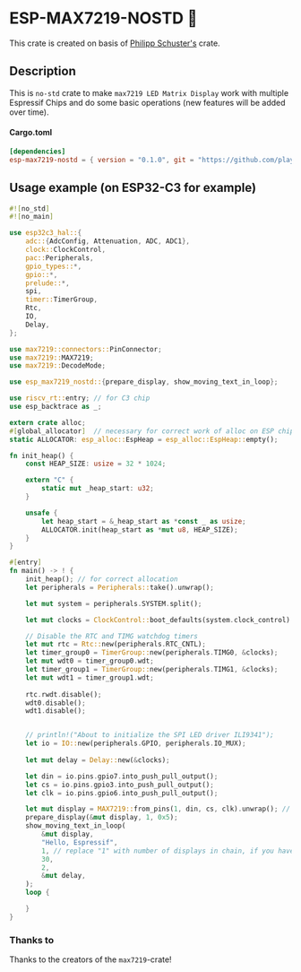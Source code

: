 # ESP-MAX7219-NOSTD :crab:

This crate is created on basis of [Philipp Schuster's](https://github.com/phip1611/max-7219-led-matrix-util) crate.

## Description
This is `no-std` crate to make `max7219 LED Matrix Display` work with multiple Espressif Chips and do some basic operations (new features will be added over time). 
#### Cargo.toml
```toml
[dependencies]
esp-max7219-nostd = { version = "0.1.0", git = "https://github.com/playfulFence/esp-max7219-nostd" }
```

## Usage example (on ESP32-C3 for example)
```rust
#![no_std]
#![no_main]

use esp32c3_hal::{
    adc::{AdcConfig, Attenuation, ADC, ADC1},
    clock::ClockControl,
    pac::Peripherals,
    gpio_types::*,
    gpio::*,
    prelude::*,
    spi,
    timer::TimerGroup,
    Rtc,
    IO,
    Delay,
};

use max7219::connectors::PinConnector;
use max7219::MAX7219;
use max7219::DecodeMode;

use esp_max7219_nostd::{prepare_display, show_moving_text_in_loop};

use riscv_rt::entry; // for C3 chip
use esp_backtrace as _;

extern crate alloc;
#[global_allocator]  // necessary for correct work of alloc on ESP chips
static ALLOCATOR: esp_alloc::EspHeap = esp_alloc::EspHeap::empty();

fn init_heap() {
    const HEAP_SIZE: usize = 32 * 1024;

    extern "C" {
        static mut _heap_start: u32;
    }

    unsafe {
        let heap_start = &_heap_start as *const _ as usize;
        ALLOCATOR.init(heap_start as *mut u8, HEAP_SIZE);
    }
}

#[entry]
fn main() -> ! {
    init_heap(); // for correct allocation
    let peripherals = Peripherals::take().unwrap();

    let mut system = peripherals.SYSTEM.split();

    let mut clocks = ClockControl::boot_defaults(system.clock_control).freeze();

    // Disable the RTC and TIMG watchdog timers
    let mut rtc = Rtc::new(peripherals.RTC_CNTL);
    let timer_group0 = TimerGroup::new(peripherals.TIMG0, &clocks);
    let mut wdt0 = timer_group0.wdt;
    let timer_group1 = TimerGroup::new(peripherals.TIMG1, &clocks);
    let mut wdt1 = timer_group1.wdt;
    
    rtc.rwdt.disable();
    wdt0.disable();
    wdt1.disable();


    // println!("About to initialize the SPI LED driver ILI9341");
    let io = IO::new(peripherals.GPIO, peripherals.IO_MUX);
    
    let mut delay = Delay::new(&clocks);

    let din = io.pins.gpio7.into_push_pull_output();
    let cs = io.pins.gpio3.into_push_pull_output();
    let clk = io.pins.gpio6.into_push_pull_output();

    let mut display = MAX7219::from_pins(1, din, cs, clk).unwrap(); // replace "1" with number of displays in chain, if you have more
    prepare_display(&mut display, 1, 0x5);
    show_moving_text_in_loop(
        &mut display, 
        "Hello, Espressif",
        1, // replace "1" with number of displays in chain, if you have more
        30, 
        2, 
        &mut delay,
    );
    loop {

    }
}
```


### Thanks to
Thanks to the creators of the `max7219`-crate!
